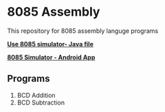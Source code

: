# 8085 Assembly
This repository for 8085 assembly languge programs

[**Use 8085 simulator- Java file**](https://www.youtube.com/watch?v=48RQVJ1-oE4&t=319s)

[**8085 Simulator - Android App**](https://www.youtube.com/watch?v=WbdPsYeGZhU)

## Programs

1. BCD Addition
2. BCD Subtraction






